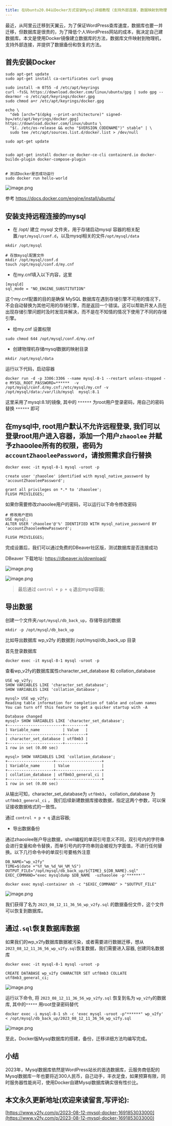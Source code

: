 ```yaml
---
title: 在Ubuntu20.04以Docker方式安装Mysql详细教程（支持外部连接，数据映射到物理磁盘，备份数据，导出数据，恢复数据）
---
```


最近，从阿里云迁移到天翼云，为了保证WordPress查库速度，数据库也要一并迁移，但数据库是很贵的，为了降低个人WordPress网站的成本，我决定自己建数据库。本文是使用Docker镜像建立数据库的方法，数据库文件映射到物理机，支持外部连接，并提供了数据备份和恢复的方法。

## 首先安装Docker

```
sudo apt-get update
sudo apt-get install ca-certificates curl gnupg

sudo install -m 0755 -d /etc/apt/keyrings
curl -fsSL https://download.docker.com/linux/ubuntu/gpg | sudo gpg --dearmor -o /etc/apt/keyrings/docker.gpg
sudo chmod a+r /etc/apt/keyrings/docker.gpg

echo \
  "deb [arch="$(dpkg --print-architecture)" signed-by=/etc/apt/keyrings/docker.gpg] https://download.docker.com/linux/ubuntu \
  "$(. /etc/os-release && echo "$VERSION_CODENAME")" stable" | \
  sudo tee /etc/apt/sources.list.d/docker.list > /dev/null

sudo apt-get update


sudo apt-get install docker-ce docker-ce-cli containerd.io docker-buildx-plugin docker-compose-plugin


# 测试Docker是否成功运行
sudo docker run hello-world
```
![image.png](https://cdn.fangyuanxiaozhan.com/assets/16918541798346sBKSbAD.png)


参考 https://docs.docker.com/engine/install/ubuntu/


## 安装支持远程连接的mysql



- 在 /opt/ 建立 mysql 文件夹，用于存储启动mysql 容器的相关配置`/opt/mysql/conf.d`，以及mysql相关的文件`/opt/mysql/data`
```
mkdir /opt/mysql

# 存放mysql配置文件
mkdir /opt/mysql/conf.d
touch /opt/mysql/conf.d/my.cnf
```


- 在my.cnf填入以下内容，这里
```
[mysqld]
sql_mode = "NO_ENGINE_SUBSTITUTION"
```

这个my.cnf配置的目的是确保 MySQL 数据库在遇到存储引擎不可用的情况下，不会自动替换为其他可用的存储引擎，而是返回一个错误。这可以帮助开发人员在出现存储引擎问题时及时发现并解决，而不是在不知情的情况下使用了不同的存储引擎。



- 给my.cnf 设置权限
```
sudo chmod 644 /opt/mysql/conf.d/my.cnf
```

- 创建物理机存储mysql数据的映射目录

```
mkdir /opt/mysql/data
```

运行以下代码，启动容器

```
docker run -d -p 3306:3306 --name mysql-8-1 --restart unless-stopped -e MYSQL_ROOT_PASSWORD=******  -v /opt/mysql/conf.d/my.cnf:/etc/mysql/my.cnf -v /opt/mysql/data:/var/lib/mysql  mysql:8.1
```

这里采用了mysql:8.1的镜像, 其中的 `******` 为root用户登录密码，用自己的密码替换 `******` 即可

## 在mysql中, root用户默认不允许远程登录, 我们可以登录root用户进入容器，添加一个用户`zhaoolee` 并赋予zhaoolee所有的权限，密码为`accountZhaooleePassword`，请按照需求自行替换

```
docker exec -it mysql-8-1 mysql -uroot -p

create user 'zhaoolee' identified with mysql_native_password by 'accountZhaooleePassword';

grant all privileges on *.* to 'zhaoolee';
FLUSH PRIVILEGES;

```

如果你需要修改zhaoolee用户的密码，可以运行以下命令修改密码

```
# 修改用户密码
USE mysql;
ALTER USER 'zhaoolee'@'%' IDENTIFIED WITH mysql_native_password BY 'accountZhaooleeNewPassword';

FLUSH PRIVILEGES;
```

完成设置后，我们可以通过免费的DBeaver社区版，测试数据库是否连接成功

DBeaver 下载地址: https://dbeaver.io/download/

![image.png](https://cdn.fangyuanxiaozhan.com/assets/1691854179858hPeQT55t.png)

![image.png](https://cdn.fangyuanxiaozhan.com/assets/1691854179878ZdHx23PW.png)

> 最后通过 `control + p + q` 退出mysql容器;


## 导出数据

创建一个文件夹`/opt/mysql/db_back_up`，存储导出的数据

```
mkdir -p /opt/mysql/db_back_up
```
比如导出数据库 wp_v2fy 的数据到 /opt/mysql/db_back_up 目录


首先登录数据库

```
docker exec -it mysql-8-1 mysql -uroot -p
```

查看wp_v2fy的数据库属性character_set_database 和 collation_database

```
USE wp_v2fy;
SHOW VARIABLES LIKE 'character_set_database';
SHOW VARIABLES LIKE 'collation_database';
```

```
mysql> USE wp_v2fy;
Reading table information for completion of table and column names
You can turn off this feature to get a quicker startup with -A

Database changed
mysql> SHOW VARIABLES LIKE 'character_set_database';
+------------------------+---------+
| Variable_name          | Value   |
+------------------------+---------+
| character_set_database | utf8mb3 |
+------------------------+---------+
1 row in set (0.00 sec)

mysql> SHOW VARIABLES LIKE 'collation_database';
+--------------------+--------------------+
| Variable_name      | Value              |
+--------------------+--------------------+
| collation_database | utf8mb3_general_ci |
+--------------------+--------------------+
1 row in set (0.00 sec)
```
从输出可知，character_set_database为 `utf8mb3`， collation_database 为`utf8mb3_general_ci` ， 我们后续新建数据库接收数据，指定这两个参数，可以保证接收数据格式的一致性。


通过 `control + p + q` 退出容器;


- 导出数据备份


通过zhaoolee账户导出数据，shell编程的单双引号意义不同，双引号内的字符串会进行变量和命令替换，而单引号内的字符串则会被视为字面值，不进行任何替换。以下几行命令中的单双引号要格外注意

```
DB_NAME="wp_v2fy"
TIME=$(date +"%Y_%m_%d_%H_%M_%S")
OUTPUT_FILE="/opt/mysql/db_back_up/${TIME}_${DB_NAME}.sql"
EXEC_COMMAND="exec mysqldump $DB_NAME  -uzhaoolee -p'******'"

docker exec mysql-container sh -c "$EXEC_COMMAND" > "$OUTPUT_FILE"
```

![image.png](https://cdn.fangyuanxiaozhan.com/assets/1691854179929SihADBz2.png)


我们获得了名为 `2023_08_12_11_36_56_wp_v2fy.sql` 的数据备份文件，这个文件可以恢复到数据库。

## 通过`.sql`恢复数据库数据


如果我们的wp_v2fy数据库数据被污染，或者需要进行数据迁移，想从 `2023_08_12_11_36_56_wp_v2fy.sql`恢复数据，我们需要进入容器, 创建同名数据库


```
docker exec -it mysql-8-1 mysql -uroot -p

CREATE DATABASE wp_v2fy CHARACTER SET utf8mb3 COLLATE utf8mb3_general_ci;
```

![image.png](https://cdn.fangyuanxiaozhan.com/assets/16918541799938ZiD7Sw8.png)

运行以下命令, 将 `2023_08_12_11_36_56_wp_v2fy.sql` 恢复到名为 `wp_v2fy`的数据库, 其中的`*****` 用root登录密码替代

```
docker exec -i mysql-8-1 sh -c 'exec mysql -uroot -p"******" wp_v2fy' < /opt/mysql/db_back_up/2023_08_12_11_36_56_wp_v2fy.sql
```

![image.png](https://cdn.fangyuanxiaozhan.com/assets/16918541800153GsikmAs.png)

至此，Docker版Mysql数据库的搭建，备份，迁移详细方法均编写完成。


## 小结

2023年，Mysql数据库依然是WordPress站长的首选数据库，云服务商低配的Mysql数据库一年也要将近300人民币，自己动手，丰衣足食，如果预算有限，同时服务器性能尚可，使用Docker自建Mysql数据库确实很有性价比。

## 本文永久更新地址(欢迎来读留言,写评论):

[https://www.v2fy.com/p/2023-08-12-mysql-docker-1691853033000](https://www.v2fy.com/p/2023-08-12-mysql-docker-1691853033000)
